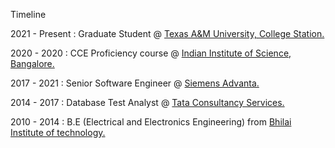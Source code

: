 Timeline


2021 - Present : Graduate Student @ [Texas A&M University, College Station.](https://www.tamu.edu/)

2020 - 2020 : CCE Proficiency course @ [Indian Institute of Science, Bangalore.](https://iisc.ac.in/)

2017 - 2021 : Senior Software Engineer @ [Siemens Advanta.](https://www.siemens-advanta.com/)

2014 - 2017 : Database Test Analyst @ [Tata Consultancy Services.](https://www.tcs.com/)

2010 - 2014 : B.E (Electrical and Electronics Engineering) from [Bhilai Institute of technology.](http://www.bitdurg.ac.in/)


